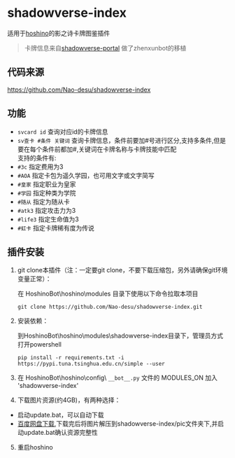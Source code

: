 # shadowverse-index
适用于[hoshino](https://github.com/Ice9Coffee/HoshinoBot)的影之诗卡牌图鉴插件
> 卡牌信息来自[shadowverse-portal](https://shadowverse-portal.com/?lang=zh-tw)
做了zhenxunbot的移植
## 代码来源

https://github.com/Nao-desu/shadowverse-index

## 功能
- `svcard id` 查询对应id的卡牌信息  
- `sv查卡 #条件 关键词` 查询卡牌信息，条件前要加#号进行区分,支持多条件,但是要在每个条件前都加#,关键词在卡牌名称与卡牌技能中匹配  
 支持的条件有:  
- `#3c` 指定费用为3  
- `#AOA` 指定卡包为遥久学园，也可用文字或文字简写  
- `#皇家` 指定职业为皇家  
- `#学园` 指定种类为学院  
- `#随从` 指定为随从卡  
- `#atk3` 指定攻击力为3  
- `#life3` 指定生命值为3  
- `#虹卡` 指定卡牌稀有度为传说

## 插件安装
1. git clone本插件（注：一定要git clone，不要下载压缩包，另外请确保git环境变量正常）：

    在 HoshinoBot\hoshino\modules 目录下使用以下命令拉取本项目
    ```
    git clone https://github.com/Nao-desu/shadowverse-index.git
    ```
2. 安装依赖：

    到HoshinoBot\hoshino\modules\shadowverse-index目录下，管理员方式打开powershell
    ```
    pip install -r requirements.txt -i https://pypi.tuna.tsinghua.edu.cn/simple --user
    ```
3. 在 HoshinoBot\hoshino\config\ `__bot__.py` 文件的 MODULES_ON 加入 'shadowverse-index'

4. 下载图片资源(约4GB)，有两种选择：
- 启动update.bat，可以自动下载
- [百度网盘下载](https://pan.baidu.com/s/1L6QglA5ICrte_JzD0ffEVA?pwd=szbb),下载完后将图片解压到shadowverse-index/pic文件夹下,并启动update.bat确认资源完整性

5. 重启hoshino